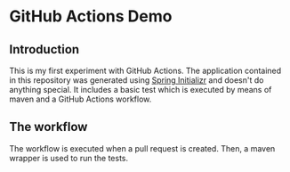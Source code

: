 # GitHub Actions Demo

## Introduction

This is my first experiment with GitHub Actions. The application contained in
this repository was generated using [Spring Initializr](https://start.spring.io/)
and doesn't do anything special. It includes a basic test which is executed by means
of maven and a GitHub Actions workflow.

## The workflow

The workflow is executed when a pull request is created. Then, a maven wrapper is used to
run the tests.
